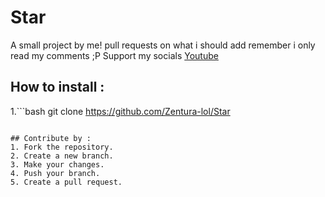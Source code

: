 # Star
A small project by me! pull requests on what i should add remember i only read my comments ;P
Support my socials
[Youtube](https://www.youtube.com/@Zentura-x)

## How to install :
1.```bash
 git clone https://github.com/Zentura-lol/Star
```

## Contribute by :
1. Fork the repository.
2. Create a new branch.
3. Make your changes.
4. Push your branch.
5. Create a pull request.
